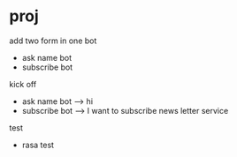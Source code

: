 # proj

add two form in one bot
- ask name bot
- subscribe bot

kick off
- ask name bot --> hi
- subscribe bot --> I want to subscribe news letter service

test
- rasa test